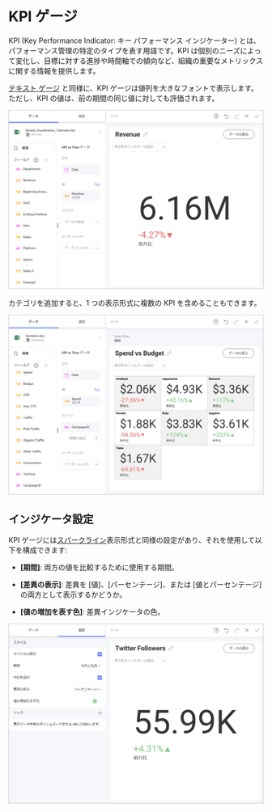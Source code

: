 # KPI ゲージ

KPI (Key Performance Indicator: キー パフォーマンス インジケーター) とは、パフォーマンス管理の特定のタイプを表す用語です。KPI は個別のニーズによって変化し、目標に対する進捗や時間軸での傾向など、組織の重要なメトリックスに関する情報を提供します。

[テキスト ゲージ](gauge-charts.html#text-gauge) と同様に、KPI ゲージは値列を大きなフォントで表示します。ただし、KPI の値は、前の期間の同じ値に対しても評価されます。

<img src="images/pivot-editor-view-kpi-gauge.png" alt="KPI Gauge view in the Visualization editor" class="responsive-img"/>

カテゴリを追加すると、1 つの表示形式に複数の KPI を含めることもできます。

<img src="images/multiple-kpi-gauges.png" alt="Multiple KPI Gauges" class="responsive-img"/>

## インジケータ設定

KPI ゲージには[スパークライン](sparkline-charts.html)表示形式と同様の設定があり、それを使用して以下を構成できます:

  - **[期間]**: 両方の値を比較するために使用する期間。

  - **[差異の表示]**: 差異を [値]、[パーセンテージ]、または [値とパーセンテージ] の両方として表示するかどうか。

  - **[値の増加を表す色]**: 差異インジケータの色。

<img src="images/advanced-settings-kpi-gauge.png" alt="Advanced Settings KPI Gauge" class="responsive-img"/>
